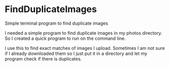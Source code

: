 # FindDuplicateImages
Simple terminal program to find duplicate images

I needed a simple program to find duplicate images in my photos directory.
So I created a quick program to run on the command line.

I use this to find exact matches of images I upload. Sometimes I am not sure if I already downloaded them so I just put it in a directory and let my program check if there is duplicates.

 
